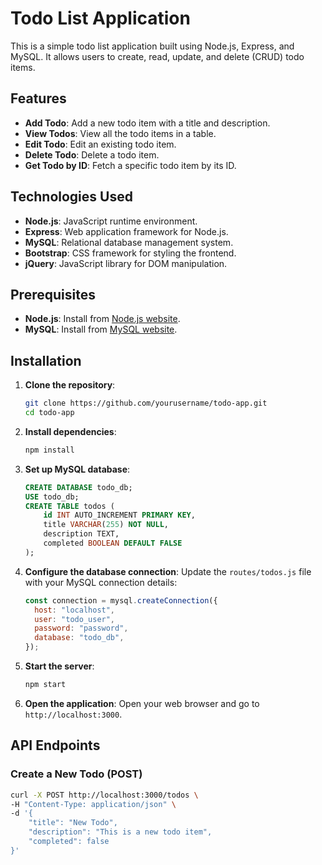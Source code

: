 # Todo List Application

This is a simple todo list application built using Node.js, Express, and MySQL. It allows users to create, read, update, and delete (CRUD) todo items.

## Features

- **Add Todo**: Add a new todo item with a title and description.
- **View Todos**: View all the todo items in a table.
- **Edit Todo**: Edit an existing todo item.
- **Delete Todo**: Delete a todo item.
- **Get Todo by ID**: Fetch a specific todo item by its ID.

## Technologies Used

- **Node.js**: JavaScript runtime environment.
- **Express**: Web application framework for Node.js.
- **MySQL**: Relational database management system.
- **Bootstrap**: CSS framework for styling the frontend.
- **jQuery**: JavaScript library for DOM manipulation.

## Prerequisites

- **Node.js**: Install from [Node.js website](https://nodejs.org/).
- **MySQL**: Install from [MySQL website](https://www.mysql.com/).

## Installation

1. **Clone the repository**:

   ```bash
   git clone https://github.com/yourusername/todo-app.git
   cd todo-app
   ```

2. **Install dependencies**:

   ```bash
   npm install
   ```

3. **Set up MySQL database**:

   ```sql
   CREATE DATABASE todo_db;
   USE todo_db;
   CREATE TABLE todos (
       id INT AUTO_INCREMENT PRIMARY KEY,
       title VARCHAR(255) NOT NULL,
       description TEXT,
       completed BOOLEAN DEFAULT FALSE
   );
   ```

4. **Configure the database connection**:
   Update the `routes/todos.js` file with your MySQL connection details:

   ```javascript
   const connection = mysql.createConnection({
     host: "localhost",
     user: "todo_user",
     password: "password",
     database: "todo_db",
   });
   ```

5. **Start the server**:

   ```bash
   npm start
   ```

6. **Open the application**:
   Open your web browser and go to `http://localhost:3000`.

## API Endpoints

### Create a New Todo (POST)

```sh
curl -X POST http://localhost:3000/todos \
-H "Content-Type: application/json" \
-d '{
    "title": "New Todo",
    "description": "This is a new todo item",
    "completed": false
}'
```
